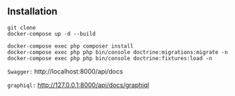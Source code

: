 Installation
------------
```shell
git clone
docker-compose up -d --build
```

```shell
docker-compose exec php composer install
docker-compose exec php php bin/console doctrine:migrations:migrate -n
docker-compose exec php php bin/console doctrine:fixtures:load -n
```

`Swagger:`
http://localhost:8000/api/docs

`graphiql:`
http://127.0.0.1:8000/api/docs/graphiql